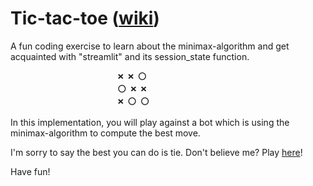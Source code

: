 # Tic-tac-toe ([wiki](https://en.wikipedia.org/wiki/Tic-tac-toe))

A fun coding exercise to learn about the minimax-algorithm and get acquainted with "streamlit" and its session_state function.

                            ❌ ❌ ⭕️
                            ⭕️ ❌ ❌
                            ❌ ⭕️ ⭕️ 

In this implementation, you will play against a bot which is using the minimax-algorithm to compute the best move. 

I'm sorry to say the best you can do is tie. Don't believe me? Play [here](https://does-not-compile-streamlit-tictactoe-frontend-wxory4.streamlit.app/)!

Have fun!
